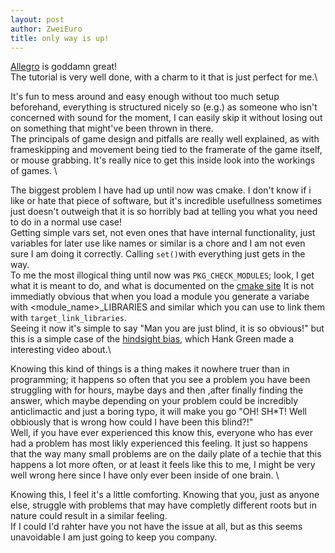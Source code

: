 ```yaml
---
layout: post
author: ZweiEuro
title: only way is up! 
---
```


[Allegro](https://github.com/liballeg/allegro_wiki/wiki) is goddamn great!\
The tutorial is very well done, with a charm to it that is just perfect for me.\


It's fun to mess around and easy enough without too much setup beforehand, everything is structured nicely so (e.g.) as someone who isn't concerned with sound for the moment, I can easily skip it without losing out on something that might've been thrown in there. \
The principals of game design and pitfalls are really well explained, as with frameskipping and movement being tied to the framerate of the game itself, or mouse grabbing. It's really nice to get this inside look into the workings of games. \

The biggest problem I have had up until now was cmake. I don't know if i like or hate that piece of software, but it's incredible usefullness sometimes just doesn't outweigh that it is so horribly bad at telling you what you need to do in a normal use case! \
Getting simple vars set, not even ones that have internal functionality, just variables for later use like names or similar is a chore and I am not even sure I am doing it correctly. Calling `set()`with everything just gets in the way. \
To me the most illogical thing until now was `PKG_CHECK_MODULES`; look, I get what it is meant to do, and what is documented on the [cmake site](https://cmake.org/cmake/help/v3.0/module/FindPkgConfig.html) It is not immediatly obvious that when you load a module you generate a variabe with \<module\_name\>\_LIBRARIES and similar which you can use to link them with `target_link_libraries`.\
Seeing it now it's simple to say "Man you are just blind, it is so obvious!" but this is a simple case of the [hindsight bias](https://www.youtube.com/watch?v=csqOL_KT4Go), which Hank Green made a interesting video about.\


Knowing this kind of things is a thing makes it nowhere truer than in programming; it happens so often that you see a problem you have been struggling with for hours, maybe days and then ,after finally finding the answer, which maybe depending on your problem could be incredibly anticlimactic and just a boring typo, it will make you go "OH! SH\*T! Well obbiously that is wrong how could I have been this blind?!" \
Well, if you have ever experienced this know this, everyone who has ever had a problem has most likly experienced this feeling. It just so happens that the way many small problems are on the daily plate of a techie that this happens a lot more often, or at least it feels like this to me, I might be very well wrong here since I have only ever been inside of one brain. \

Knowing this, I feel it's a little comforting. Knowing that you, just as anyone else, struggle with problems that may have completly different roots but in nature could result in a similar feeling. \
If I could I'd rahter have you not have the issue at all, but as this seems unavoidable I am just going to keep you company. 

